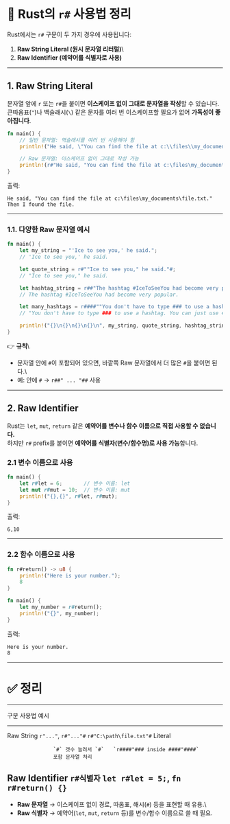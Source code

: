 # 📘 Rust의 `r#` 사용법 정리

Rust에서는 `r#` 구문이 두 가지 경우에 사용됩니다:

1.  **Raw String Literal (원시 문자열 리터럴)**\
2.  **Raw Identifier (예약어를 식별자로 사용)**

------------------------------------------------------------------------

## 1. Raw String Literal

문자열 앞에 `r` 또는 `r#`을 붙이면 **이스케이프 없이 그대로 문자열을
작성**할 수 있습니다.\
큰따옴표(`"`)나 백슬래시(`\`) 같은 문자를 여러 번 이스케이프할 필요가
없어 **가독성이 좋아집니다**.

``` rust
fn main() {
    // 일반 문자열: 역슬래시를 여러 번 사용해야 함
    println!("He said, \"You can find the file at c:\\files\\my_documents\\file.txt.\" Then I found the file.");

    // Raw 문자열: 이스케이프 없이 그대로 작성 가능
    println!(r#"He said, "You can find the file at c:\files\my_documents\file.txt." Then I found the file."#);
}
```

출력:

    He said, "You can find the file at c:\files\my_documents\file.txt." Then I found the file.

------------------------------------------------------------------------

### 1.1. 다양한 Raw 문자열 예시

``` rust
fn main() {
    let my_string = "'Ice to see you,' he said."; 
    // 'Ice to see you,' he said.

    let quote_string = r#""Ice to see you," he said."#; 
    // "Ice to see you," he said.

    let hashtag_string = r##"The hashtag #IceToSeeYou had become very popular."##; 
    // The hashtag #IceToSeeYou had become very popular.

    let many_hashtags = r####""You don't have to type ### to use a hashtag. You can just use #.""####;
    // "You don't have to type ### to use a hashtag. You can just use #."

    println!("{}\n{}\n{}\n{}\n", my_string, quote_string, hashtag_string, many_hashtags);
}
```

👉 **규칙**\
- 문자열 안에 `#`이 포함되어 있으면, 바깥쪽 Raw 문자열에서 더 많은 `#`을
붙이면 된다.\
- 예: 안에 `#` → `r##" ... "##` 사용

------------------------------------------------------------------------

## 2. Raw Identifier

Rust는 `let`, `mut`, `return` 같은 **예약어를 변수나 함수 이름으로 직접
사용할 수 없습니다.**\
하지만 `r#` prefix를 붙이면 **예약어를 식별자(변수/함수명)로 사용
가능**합니다.

### 2.1 변수 이름으로 사용

``` rust
fn main() {
    let r#let = 6;       // 변수 이름: let
    let mut r#mut = 10;  // 변수 이름: mut
    println!("{},{}", r#let, r#mut);
}
```

출력:

    6,10

------------------------------------------------------------------------

### 2.2 함수 이름으로 사용

``` rust
fn r#return() -> u8 {
    println!("Here is your number.");
    8
}

fn main() {
    let my_number = r#return();
    println!("{}", my_number);
}
```

출력:

    Here is your number.
    8

------------------------------------------------------------------------

# ✅ 정리

  -----------------------------------------------------------------------
  구분             사용법                예시
  ---------------- --------------------- --------------------------------
  Raw String       `r"..."`, `r#"..."#`  `r#"C:\path\file.txt"#`
  Literal                                

                   `#` 갯수 늘려서 `#`   `r####"### inside ####"####`
                   포함 문자열 처리      

  Raw Identifier   `r#식별자`            `let r#let = 5;`,
                                         `fn r#return() {}`
  -----------------------------------------------------------------------

-   **Raw 문자열** → 이스케이프 없이 경로, 따옴표, 해시(`#`) 등을 표현할
    때 유용.\
-   **Raw 식별자** → 예약어(`let`, `mut`, `return` 등)를 변수/함수
    이름으로 쓸 때 필요.
